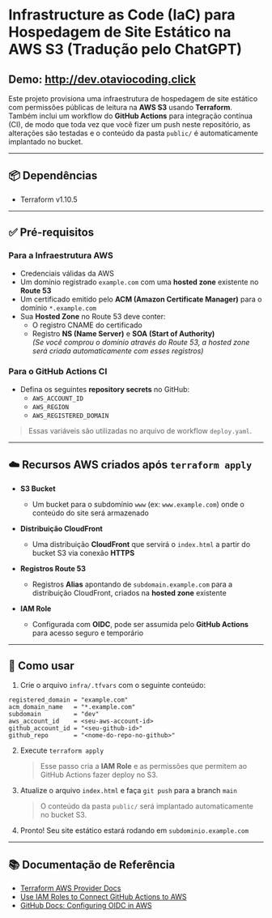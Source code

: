 # Infrastructure as Code (IaC) para Hospedagem de Site Estático na AWS S3 (Tradução pelo ChatGPT)

## Demo: http://dev.otaviocoding.click

Este projeto provisiona uma infraestrutura de hospedagem de site estático com permissões públicas de leitura na **AWS S3** usando **Terraform**.  
Também inclui um workflow do **GitHub Actions** para integração contínua (CI), de modo que toda vez que você fizer um push neste repositório, as alterações são testadas e o conteúdo da pasta `public/` é automaticamente implantado no bucket.

---

## 📦 Dependências

- Terraform v1.10.5

---

## ✅ Pré-requisitos

### Para a Infraestrutura AWS

- Credenciais válidas da AWS  
- Um domínio registrado `example.com` com uma **hosted zone** existente no **Route 53**  
- Um certificado emitido pelo **ACM (Amazon Certificate Manager)** para o domínio `*.example.com`  
- Sua **Hosted Zone** no Route 53 deve conter:
  - O registro CNAME do certificado
  - Registro **NS (Name Server)** e **SOA (Start of Authority)**  
    *(Se você comprou o domínio através do Route 53, a hosted zone será criada automaticamente com esses registros)*

### Para o GitHub Actions CI

- Defina os seguintes **repository secrets** no GitHub:
  - `AWS_ACCOUNT_ID`
  - `AWS_REGION`
  - `AWS_REGISTERED_DOMAIN`  

> Essas variáveis são utilizadas no arquivo de workflow `deploy.yaml`.

---

## ☁️ Recursos AWS criados após `terraform apply`

- **S3 Bucket**  
  - Um bucket para o subdomínio `www` (ex: `www.example.com`) onde o conteúdo do site será armazenado

- **Distribuição CloudFront**  
  - Uma distribuição **CloudFront** que servirá o `index.html` a partir do bucket S3 via conexão **HTTPS**

- **Registros Route 53**  
  - Registros **Alias** apontando de `subdomain.example.com` para a distribuição CloudFront, criados na **hosted zone** existente

- **IAM Role**  
  - Configurada com **OIDC**, pode ser assumida pelo **GitHub Actions** para acesso seguro e temporário

---

## 🚀 Como usar

1. Crie o arquivo `infra/.tfvars` com o seguinte conteúdo:
```hcl
registered_domain = "example.com"
acm_domain_name   = "*.example.com"
subdomain         = "dev"
aws_account_id    = <seu-aws-account-id>
github_account_id = "<seu-github-id>"
github_repo       = "<nome-do-repo-no-github>" 
```

2. Execute `terraform apply`  
   > Esse passo cria a **IAM Role** e as permissões que permitem ao GitHub Actions fazer deploy no S3.

3. Atualize o arquivo `index.html` e faça `git push` para a branch `main`  
   > O conteúdo da pasta `public/` será implantado automaticamente no bucket S3.

4. Pronto! Seu site estático estará rodando em `subdominio.example.com`

---

## 📚 Documentação de Referência

- [Terraform AWS Provider Docs](https://registry.terraform.io/providers/hashicorp/aws/latest/docs)  
- [Use IAM Roles to Connect GitHub Actions to AWS](https://aws.amazon.com/blogs/security/use-iam-roles-to-connect-github-actions-to-actions-in-aws/)  
- [GitHub Docs: Configuring OIDC in AWS](https://docs.github.com/en/actions/security-for-github-actions/security-hardening-your-deployments/configuring-openid-connect-in-amazon-web-services)